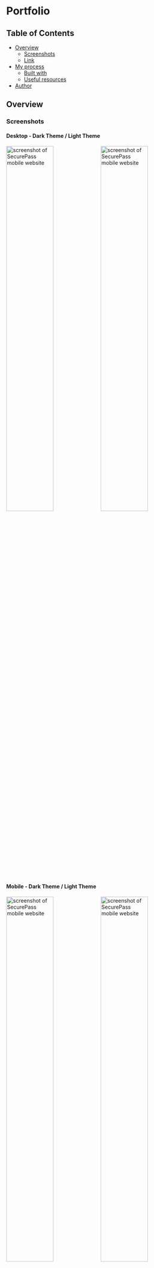 # Portfolio

## Table of Contents

- [Overview](#overview)
  - [Screenshots](#screenshots)
  - [Link](#link)
- [My process](#my-process)
  - [Built with](#built-with)
  - [Useful resources](#useful-resources)
- [Author](#author)

## Overview

### Screenshots

#### Desktop - Dark Theme / Light Theme

<img src="public/screenshots/desktop/desktop-dark.png" alt="screenshot of SecurePass mobile website" width="50%" height="auto"><img src="public/screenshots/desktop/desktop-light.png" alt="screenshot of SecurePass mobile website" width="50%" height="auto">

#### Mobile - Dark Theme / Light Theme

<img src="public/screenshots/mobile/mobile-dark.png" alt="screenshot of SecurePass mobile website" width="50%" height="auto"><img src="public/screenshots/mobile/mobile-light.png" alt="screenshot of SecurePass mobile website" width="50%" height="auto">

#### Mobile Nav - Dark Theme / Light Theme

<img src="public/screenshots/mobile/mobile-nav-dark.png" alt="screenshot of SecurePass mobile website" width="35%" height="auto"><img src="public/screenshots/mobile/mobile-nav-light.png" alt="screenshot of SecurePass mobile website" width="35%" height="auto">

### Link

- Live Site URL: [https://bnielsen.dev](https://bnielsen.dev)

## My Process

### Built with

- [Next.js App Router](https://nextjs.org/) - React framework
- [React](https://reactjs.org/) - JS library
- [TypeScript](https://typescriptlang.org/)
- [Framer Motion](https://www.framer.com/motion/)
- [Tailwind CSS](https://tailwindcss.com/)
- [CSS Animations](https://www.w3schools.com/css/css3_animations.asp)
- [FormSpree React](https://help.formspree.io/hc/en-us/articles/360055613373-The-Formspree-React-library)
- [Font Awesome SVG Icons](https://fontawesome.com/icons)
- [Mosk Typeface - Iulian Maftei via Behance](<https://www.behance.net/gallery/33966928/Mosk-Typeface-(Free)>)
- [Google Fonts - Roboto Typeface](https://fonts.google.com/?query=roboto)
- [VS Code](https://code.visualstudio.com/) - Integrated development environment

### Useful Resources

- [Server Components - JoshComeau](https://www.joshwcomeau.com/react/server-components/)
- [Optimizing fonts in Next.js](https://nextjs.org/docs/app/building-your-application/optimizing/fonts)
- [How to create a gradient border w/ Tailwind CSS](https://www.dhairyashah.dev/posts/how-to-create-gradient-border-with-tailwind-css/)
- [Create a hook to get window width](https://github.com/vercel/next.js/discussions/14810)
- [Destructuring when passing props](https://stackoverflow.com/questions/56066740/react-props-destructuring-when-passing-to-component)
- [How to animate a mobile menu w/ Framer Motion](https://stackoverflow.com/questions/67156693/how-do-you-animate-menu-with-framer-motion-on-click/67156716#67156716)
- [How to create a custom 404 page](https://medium.com/@a.pirus/custom-loading-and-404-pages-in-next-js-13-tutorial-f864dd0f8801)
- [Add Smooth Scroll in Next.js](https://stackoverflow.com/questions/69825670/smooth-scroll-in-next-js)
- [How to Build a Tooltip Component w/ React](https://medium.com/@jsmuster/building-a-tooltip-component-with-react-2de14761e02)
- [Implementing Copy-to-Clipboard in React with Clipboard API](https://blog.logrocket.com/implementing-copy-clipboard-react-clipboard-api/)
- [How to add favicon in Next.js 13](https://stackoverflow.com/questions/75674866/adding-favicon-to-nextjs-13-beta-no-pages-folder)
- [Allow some HTML elements in markdown](https://stackoverflow.com/questions/72368493/allow-some-html-elements-in-markdown-lint-rule-md033-in-visual-studio-code)
- [Display images side-by-side in GitHub readme.md](https://stackoverflow.com/questions/24319505/how-can-one-display-images-side-by-side-in-a-github-readme-md)

## Author

- Portfolio Website - [bnielsen.dev](https://bnielsen.dev)
- LinkedIn - [/in/bnielsencodes](https://linkedin.com/in/bnielsencodes)
- Twitter - [@bnielsencodes](https://twitter.com/bnielsencodes)
